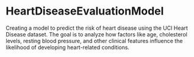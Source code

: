 # HeartDiseaseEvaluationModel
Creating a model to predict the risk of heart disease using the UCI Heart Disease dataset. The goal is to analyze how factors like age, cholesterol levels, resting blood pressure, and other clinical features influence the likelihood of developing heart-related conditions.
